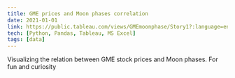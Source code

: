 ```yaml
---
title: GME prices and Moon phases correlation
date: 2021-01-01
link: https://public.tableau.com/views/GMEmoonphase/Story1?:language=en&:display_count=y&:origin=viz_share_link
tech: [Python, Pandas, Tableau, MS Excel]
tags: [data]
---
```

Visualizing the relation between GME stock prices and Moon phases. For fun and curiosity

